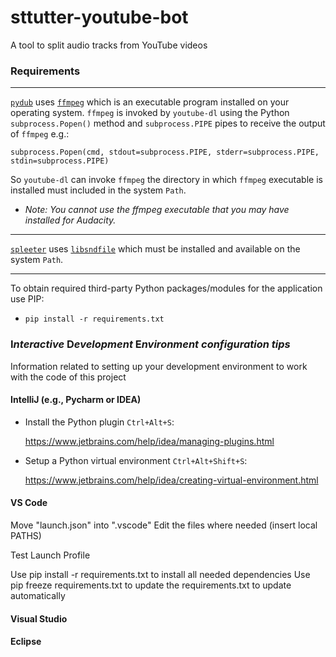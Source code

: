 # sttutter-youtube-bot
A tool to split audio tracks from YouTube videos

### Requirements

---

[`pydub`](https://github.com/jiaaro/pydub) uses [`ffmpeg`](https://ffmpeg.org/download.html) which is an executable program installed on your operating system. `ffmpeg` is invoked by `youtube-dl` using the Python `subprocess.Popen()` method and `subprocess.PIPE` pipes to receive the output of `ffmpeg` e.g.:

`subprocess.Popen(cmd, stdout=subprocess.PIPE, stderr=subprocess.PIPE, stdin=subprocess.PIPE)`

So `youtube-dl` can invoke `ffmpeg` the directory in which `ffmpeg` executable is installed must included in the system `Path`.

   - _Note: You cannot use the ffmpeg executable that you may have installed for Audacity._
---
[`spleeter`](https://github.com/deezer/spleeter) uses [`libsndfile`](http://www.mega-nerd.com/libsndfile/#Download) which must be installed and available on the system `Path`.

---

To obtain required third-party Python packages/modules for the application use PIP:

   - `pip install -r requirements.txt`

### I*nteractive* D*evelopment* E*nvironment* *configuration tips*

Information related to setting up your development environment to work with the code of this project

#### IntelliJ (e.g., Pycharm or IDEA)

  - Install the Python plugin `Ctrl+Alt+S`:

    https://www.jetbrains.com/help/idea/managing-plugins.html


  - Setup a Python virtual environment `Ctrl+Alt+Shift+S`:

    https://www.jetbrains.com/help/idea/creating-virtual-environment.html

#### VS Code
Move "launch.json" into ".vscode"
Edit the files where needed (insert local PATHS)

Test Launch Profile

Use pip install -r requirements.txt to install all needed dependencies
Use pip freeze requirements.txt to update the requirements.txt to update automatically

#### Visual Studio

#### Eclipse

